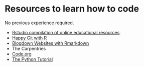 # Resources to learn how to code

No previous experience required.




- [Rstudio compilation of online educational resources](https://education.rstudio.com/).
- [Happy Git with R](https://happygitwithr.com/)
- [Blogdown Websites with Rmarkdown](https://bookdown.org/yihui/blogdown/)
- The Carpentries
- [Code.org](https://code.org/)
- [The Python Tutorial](https://docs.python.org/3/tutorial/)







